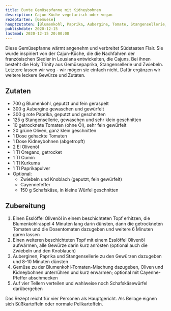 ```yaml
---
title: Bunte Gemüsepfanne mit Kidneybohnen
description: Cajun-Küche vegetarisch oder vegan
rezeptarten: [Gemuese]
hauptzutaten: [Blumenkohl, Paprika, Aubergine, Tomate, Stangensellerie, Hülsenfrüchte, Schafskäse]
publishdate: 2020-12-15
lastmod: 2020-12-15 20:00:00
---
```


Diese Gemüsepfanne wärmt angenehm und verbreitet Südstaaten Flair. Sie wurde inspiriert von der Cajun-Küche, die die Nachfahren der französischen Siedler in Lousiana entwickelten, die Cajuns. Bei ihnen besteht die Holy Trinity aus Gemüsepaprika, Stangensellerie und Zwiebeln. Letztere lassen wir weg - wir mögen sie einfach nicht. Dafür ergänzen wir weitere leckere Gewürze und Zutaten.


## Zutaten

- 700 g Blumenkohl, geputzt und fein geraspelt
- 300 g Aubergine gewaschen und  gewürfelt
- 300 g rote Paprika, geputzt und geschnitten
- 125 g Stangensellerie, gewaschen und sehr klein geschnitten
- 10 getrocknete Tomaten (ohne Öl), sehr fein gewürfelt
- 20 grüne Oliven, ganz klein geschnitten
- 1 Dose gehackte Tomaten
- 1 Dose Kidneybohnen (abgetropft)
- 2 El Olivenöl
- 1 Tl Oregano, getrocket
- 1 Tl Cumin
- 1 Tl Kurkuma
- 1 Tl Paprikapulver
- Optional: 
    - Zwiebeln und Knoblach (geputzt, fein gewürfelt)
    - Cayennefeffer
    - 150 g Schafskäse, in kleine Würfel geschnitten


## Zubereitung

1. Einen Esslöffel Olivenöl in einem beschichteten Topf erhitzen, die Blumenkohlraspel 4 Minuten lang darin dünsten, dann die getrockneten Tomaten und die Dosentomaten dazugeben und weitere 6 Minuten garen lassen
2. Einen weiteren beschichteten Topf mit einem Esslöffel Olivenöl aufwärmen, alle Gewürze darin kurz anrösten (optional auch die Zwiebeln und den Knoblauch)
3. Auberginen, Paprika und Stangensellerie zu den Gewürzen dazugeben und 8-10 Minuten dünsten
4. Gemüse zu der Blumenkohl-Tomaten-Mischung dazugeben, Oliven und Kidneybohnen unterrühren und kurz erwärmen; optional mit Cayenne-Pfeffer abschmecken
5. Auf vier Tellern verteilen und wahlweise noch Schafskäsewürfel darübergeben

 


Das Rezept reicht für vier Personen als Hauptgericht. Als Beilage eignen sich Süßkartoffeln oder normale Pellkartoffeln.